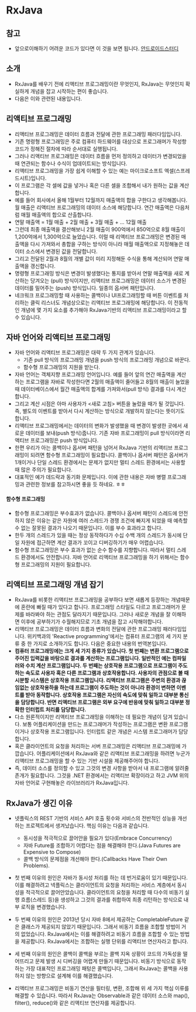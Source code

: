 # RxJava
## 참고
* 앞으로이해하기 어려운 코드가 있다면 이 것을 보면 됩니다. [안드로이드스터디](https://github.com/taeiim/Android-Study/blob/master/study/week12/RxJava/RxJava.md)

## 소개
* RxJava를 배우기 전에 리액티브 프로그래밍이란 무엇인지, RxJava는 무엇인지 확실하게 개념을 잡고 시작하는 편이 좋습니다.
* 다음은 이와 관련된 내용입니다.

## 리액티브 프로그래밍
* 리액티브 프로그래밍은 데이터 흐름과 전달에 관한 프로그래밍 패러다임입니다. 
* 기존 명령형 프로그래밍은 주로 컴퓨터 하드웨어를 대상으로 프로그래머가 작성항 코드가 정해진 절차에 따라 순서대로 실행됩니다.
* 그러나 리액티브 프로그래밍은 데이터 흐름을 먼저 정의하고 데이터가 변경되었을 때 연관되는 함수나 수식이 업데이트되는 방식입니다.
* 리액티브 프로그래밍을 가장 쉽게 이해할 수 있는 예는 마이크로소프트 엑셀(스프레드시트)입니다.
* 이 프로그램은 각 셀에 값을 넣거나 혹은 다른 셀을 조합해서 내가 원하는 값을 계산합니다.
* 예를 들어 회사에서 올해 1월부터 12월까지 매출액의 합을 구한다고 생각해봅니다. 월 매출은 리액티브 프로그래밍의 데이터 소스에 해당합니다. 연간 매출액은 다음처럼 매월 매출액의 합으로 산출합니다.
* 연말 매출액 = 1월 매출 + 2월 매출 + 3월 매출 + ... 12월 매출
* 그런데 최종 매출액을 결산해보니 2월 매출이 900억에서 850억으로 8월 매출이 1,200억에서 1,300억으로 늘었습니다. 이럴 때 리액티브 프로그래밍은 변경된 매출액을 다시 가져와서 총합을 구하는 방식이 아니라 매월 매출액으로 지정해놓은 데이터 소스에서 변경된 값을 전달합니다.
* 그리고 전달된 2월과 8월의 개별 값이 미리 지정해둔 수식을 통해 계산되어 연말 매출액을 갱신합니다.
* 명령형 프로그래밍 방식은 변경이 발생했다는 통지를  받아서  연말 매출액을 새로 계산하는 당겨오는 (pull) 방식이지만, 리액티브 프로그래밍은 데이터 소스가 변경된 데이터를 밀어주는 (push) 방식입니다. 일종의 옵서버 패턴입니다.
* 네크워크 프로그래밍할 때 사용하는 콜백이나 UI프로그래밍할 때 버튼 이벤트를 처리하는 클릭 리스너도 개념상으로는 리액티브 프로그래밍에 해당합니다. 이 전동적인 개념에 몇 가지 요소를 추가해야 RxJava기반의 리액티브 프로그래밍이라고 할 수 있습니다.

## 자바 언어와 리액티브 프로그래밍
* 자바 언어와 리액티브 프로그래밍은 대략 두 가지 관계가 있습니다.
    * 기존 pull 방식의 프로그래밍 개념을 push 방식의 프로그래밍 개념으로 바꾼다.
    * 함수형 프로그래밍의 지원을 받는다.
* 자바 언어는 객체지향 프로그래밍 언어입니다. 예를 들어 앞의 연간 매출액을 계산하는 프로그램을 자바로 작성한다면 2월의 매출액이 줄어들고 8월의 매출이 늘었을 때 데이터베이스에서 월간 매출액의 합계를 가져와서(pull 방식) 결과를 다시 계산합니다. 
* 그리고 계산 시점은 아마 사용자가 <새로 고침> 버튼을 눌렀을 때가 될 것입니다. 즉, 별도의 이벤트를 받아서 다시 계산하는 방식으로 개발하지 않는다는 뜻이기도 합니다.
*  리액티브 프로그래밍에서는 데이터의 변화가 발생했을 때 변경이 발생한 곳에서 새로운 데이터를 보내(push 방식)줍니다. 기존 자바 프로그래밍이 pull 방식이라면 리액티브 프로그래밍은 push 방식입니다.
* 한편 우리가 아는 콜백이나 옵서버 패턴을 넘어서 RxJava 기반의 리액티브 프로그래밍이 되려면 함수형 프로그래밍이 필요합니다. 콜백이나 옵서버 패턴은 옵서버가 1개이거나 단일 스레드 환경에서는 문제가 없지만 멀티 스레드 환경에서는 사용할 때 많은 주의가 필요합니다.
* 대표적인 예가 데드락과 동기화 문제입니다. 이에 관한 내용은 자바 병렬 프로그래밍과 관련한 정보를 참고하시면 좋을 듯 하네요. ㅎㅎ

#### 함수형 프로그래밍
* 함수형 프로그래밍은 부수효과가 없습니다. 콜백이나 옵서버 패턴이 스레드에 안전하지 않은 이유는 같은 자원에 여러 스레드가 경쟁 조건에 빠지게 되었을 때 예측할 수 없는 잘못된 결과가 나오기 때문입니다. 이를 부수 효과라고 합니다.
* 한두 개의 스레드가 있을 때는 정상 동작하다가 수십 수백 개의 스레드가 동시에 단일 자원에 접근하면 계산 결과가 꼬이고 디버깅하기가 매우 어렵습니다.
* 함수형 프로그래밍은 부수 효과가 없는 순수 함수를 지향합니다. 따라서 멀티 스레드 환경에서도 안전합니다. 자바 언어로 리액티브 프로그래밍을 하기 위해서는 함수형 프로그래밍의 지원이 필요합니다.

## 리액티브 프로그래밍 개념 잡기
* RxJava를 비롯한 리액티브 프로그래밍을 공부하다 보면 새롭게 등장하는 개념때문에 혼란에 빠질 때가 있다고 합니다. 프로그래밍  스타일도 다르고 프로그래머가 문제를 바라봐야 하는 관점도 달라지기 때문입니다. 그러나 새로운 개념을 잘 이해하면 이후에 공부하기가 수월해지므로 기초 개념을 잡고 시작해야합니다.
* 리액티브 프로그래밍은 데이터 흐름과 변화의 전달에 관한 프로그래밍 패러다임입니다. 위키백과의 'Reactive programming'에서는 컴퓨터 프로그램의 세 가지 분류 중 한 가지로 소개하기도 합니다. 다음은 중요한 내용의 번역본입니다.
* **컴퓨터 프로그래밍에는 크게 세 가지 종류가 있습니다. 첫 번째는 변환 프로그램으로 주어진 입력값을 바탕으로 결과를 계산하는 프로그램입니다. 일반적인 예는 컴파일러와 수치 계산 프로그램입니다. 두 번째는 상호작용 프로그램으로 프로그램이 주도하는 속도로 사용자 혹은 다른 프로그램과 상호작용합니다. 사용자의 관점으로 볼 때 시분할 시스템은 상호작용 프로그램입니다. 리액티브 프로그램은 주변의 환경과 끊임없는 상호작용하을 하는데 프로그램이 주도하는 것이 아니라 환경이 변하면 이벤트를 받아 동작합니다. 상호작용 프로그램은 자신의 속도에 맞춰 일하고 대부분 통신을 담당합니다. 반면 리액티브 프로그램은 외부 요구에 반응에 맞춰 일하고 대부분 정확한 인터럽트 처리를 담당합니다.**
* 다소 원론적이지만 리액티브 프로그래밍을 이해하는 데 필요한 개념이 담겨 있습니다. 보통 어플리케이션을 만드는 프로그래머가 작성하는 프로그램은 변환 프로그램이거나 상호작용 프로그램입니다. 인터럽트 같은 개념은 시스템 프로그래머가 담당합니다.
* 혹은 클라이언트의 요청을 처리하는 서버 프로그래밍은 리액티브 프로그래밍에 가깝습니다. 어플리케이션에서 RxJava와 같은 리액티브 프로그래밍을 하려면 누군가 리액티브 프로그래밍을 할 수 있는 기반 시설을 제공해주어야 합니다.
* 즉, 데이터 소스를 정의할 수 있고 그것의 변경 사항을 받아서 내 프로그램에 알려줄 존개가 필요합니다. 그것을 .NET 환경에서는 리액티브 확장이라고 하고 JVM 위의 자바 언어로 구현해놓은 라이브러리가 RxJava입니다. 

## RxJava가 생긴 이유
* 넷플릭스의 REST 기반의 서비스 API 호출 횟수와 서비스의 전반적인 성능을 개선하는 프로젝트에서 생겨났습니다. 핵심 이유는 다음과 같습니다.
    * 동시성을 적극적으로 끌어안을 필요가 있다(Embrace Concurrency)
    * 자바 Future를 조합하기 어렵다는 점을 해결해야 한다.(Java Futures are Expensive to Compose)
    * 콜백 방식의 문제점을 개선해야 한다.(Callbacks Have Their Own Problems).

* 첫 번째 이유의 원인은 자바가 동시성 처리를 하는 데 번거로움이 있기 때문입니다. 이를 해결하려고 넥플릭스는 클라이언트의 요청을 처리하는 서비스 계층에서 동시성을 적극적으로 끌어안았습니다. 클라이언트의 요청을 처리할 때 다수의 비동기 실행 흐름(스레드 등)을 생성하고 그것의 결과를 취합하여 최종 리턴하는 방식으로 내부 로직을 변경했습니다.
* 두 번째 이유의 원인은 2013년 당시 자바 8에서 제공하는 CompletableFuture 같은 클래스가 제공되지 않았기 때문입니다. 그래서 비동기 흐름을 조합할 방법이 거의 없었습니다. RxJava에서는 이를 해결하려고 비동기 흐름을 조합할 수 있는 방법을 제공합니다. RxJava에서는 조합하는 실행 단위를 리액티브 연산자라고 합니다.
* 세 번째 이유의 원인은 콜백이 콜백을 부르는 콜백 지옥 상황이 코드의 가독성을 떨어뜨리고 문제 발생 시 디버깅을 어렵게 만들기 때문입니다. 비동기 방식으로 동작하는 가장 대표적인 프로그래밍 패텅은 콜백입니다, 그래서 RxJava는 콜백을 사용하지 않는 방향으로 설계해 이를 해결했습니다.
* 리액티브 프로그래밍은 비동기 연산을 필터링, 변환, 조합해 위 세 가지 핵심 이류를 해결할 수 있습니다. 따라서 RxJava는 Observable과 같은 데이터 소스와 map(), filter(), reduce()와 같은 리액티브 연산자를 제공합니다.